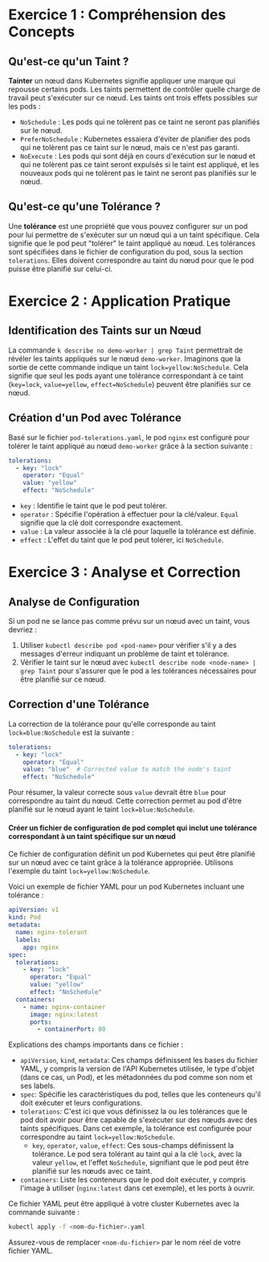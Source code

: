 # Exercice 1 : Compréhension des Concepts

## Qu'est-ce qu'un Taint ?

**Tainter** un nœud dans Kubernetes signifie appliquer une marque qui repousse certains pods. Les taints permettent de contrôler quelle charge de travail peut s'exécuter sur ce nœud. Les taints ont trois effets possibles sur les pods :
- `NoSchedule` : Les pods qui ne tolèrent pas ce taint ne seront pas planifiés sur le nœud.
- `PreferNoSchedule` : Kubernetes essaiera d'éviter de planifier des pods qui ne tolèrent pas ce taint sur le nœud, mais ce n'est pas garanti.
- `NoExecute` : Les pods qui sont déjà en cours d'exécution sur le nœud et qui ne tolèrent pas ce taint seront expulsés si le taint est appliqué, et les nouveaux pods qui ne tolèrent pas le taint ne seront pas planifiés sur le nœud.

## Qu'est-ce qu'une Tolérance ?

Une **tolérance** est une propriété que vous pouvez configurer sur un pod pour lui permettre de s'exécuter sur un nœud qui a un taint spécifique. Cela signifie que le pod peut "tolérer" le taint appliqué au nœud. Les tolérances sont spécifiées dans le fichier de configuration du pod, sous la section `tolerations`. Elles doivent correspondre au taint du nœud pour que le pod puisse être planifié sur celui-ci.

# Exercice 2 : Application Pratique

## Identification des Taints sur un Nœud

La commande `k describe no demo-worker | grep Taint` permettrait de révéler les taints appliqués sur le nœud `demo-worker`. Imaginons que la sortie de cette commande indique un taint `lock=yellow:NoSchedule`. Cela signifie que seul les pods ayant une tolérance correspondant à ce taint (`key=lock`, `value=yellow`, `effect=NoSchedule`) peuvent être planifiés sur ce nœud.

## Création d'un Pod avec Tolérance

Basé sur le fichier `pod-tolerations.yaml`, le pod `nginx` est configuré pour tolérer le taint appliqué au nœud `demo-worker` grâce à la section suivante :

```yaml
tolerations:
  - key: "lock"
    operator: "Equal"
    value: "yellow"
    effect: "NoSchedule"
```

- `key` : Identifie le taint que le pod peut tolérer.
- `operator` : Spécifie l'opération à effectuer pour la clé/valeur. `Equal` signifie que la clé doit correspondre exactement.
- `value` : La valeur associée à la clé pour laquelle la tolérance est définie.
- `effect` : L'effet du taint que le pod peut tolérer, ici `NoSchedule`.

# Exercice 3 : Analyse et Correction

## Analyse de Configuration

Si un pod ne se lance pas comme prévu sur un nœud avec un taint, vous devriez :
1. Utiliser `kubectl describe pod <pod-name>` pour vérifier s'il y a des messages d'erreur indiquant un problème de taint et tolérance.
2. Vérifier le taint sur le nœud avec `kubectl describe node <node-name> | grep Taint` pour s'assurer que le pod a les tolérances nécessaires pour être planifié sur ce nœud.

## Correction d'une Tolérance

La correction de la tolérance pour qu'elle corresponde au taint `lock=blue:NoSchedule` est la suivante :

```yaml
tolerations:
  - key: "lock"
    operator: "Equal"
    value: "blue"  # Corrected value to match the node's taint
    effect: "NoSchedule"
```

Pour résumer, la valeur correcte sous `value` devrait être `blue` pour correspondre au taint du nœud. Cette correction permet au pod d'être planifié sur le nœud ayant le taint `lock=blue:NoSchedule`.

#### Créer un fichier de configuration de pod complet qui inclut une tolérance correspondant à un taint spécifique sur un nœud

Ce fichier de configuration définit un pod Kubernetes qui peut être planifié sur un nœud avec ce taint grâce à la tolérance appropriée. Utilisons l'exemple du taint `lock=yellow:NoSchedule`.

Voici un exemple de fichier YAML pour un pod Kubernetes incluant une tolérance :

```yaml
apiVersion: v1
kind: Pod
metadata:
  name: nginx-tolerant
  labels:
    app: nginx
spec:
  tolerations:
    - key: "lock"
      operator: "Equal"
      value: "yellow"
      effect: "NoSchedule"
  containers:
    - name: nginx-container
      image: nginx:latest
      ports:
        - containerPort: 80
```

Explications des champs importants dans ce fichier :

- `apiVersion`, `kind`, `metadata`: Ces champs définissent les bases du fichier YAML, y compris la version de l'API Kubernetes utilisée, le type d'objet (dans ce cas, un Pod), et les métadonnées du pod comme son nom et ses labels.
- `spec`: Spécifie les caractéristiques du pod, telles que les conteneurs qu'il doit exécuter et leurs configurations.
- `tolerations`: C'est ici que vous définissez la ou les tolérances que le pod doit avoir pour être capable de s'exécuter sur des nœuds avec des taints spécifiques. Dans cet exemple, la tolérance est configurée pour correspondre au taint `lock=yellow:NoSchedule`.
  - `key`, `operator`, `value`, `effect`: Ces sous-champs définissent la tolérance. Le pod sera tolérant au taint qui a la clé `lock`, avec la valeur `yellow`, et l'effet `NoSchedule`, signifiant que le pod peut être planifié sur les nœuds avec ce taint.
- `containers`: Liste les conteneurs que le pod doit exécuter, y compris l'image à utiliser (`nginx:latest` dans cet exemple), et les ports à ouvrir.

Ce fichier YAML peut être appliqué à votre cluster Kubernetes avec la commande suivante :

```bash
kubectl apply -f <nom-du-fichier>.yaml
```
Assurez-vous de remplacer `<nom-du-fichier>` par le nom réel de votre fichier YAML.
